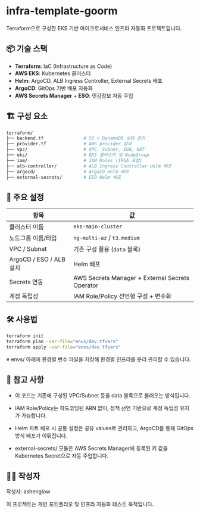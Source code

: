 # infra-template-goorm

Terraform으로 구성한 EKS 기반 마이크로서비스 인프라 자동화 프로젝트입니다.

## 📦 기술 스택

- **Terraform**: IaC (Infrastructure as Code)
- **AWS EKS**: Kubernetes 클러스터
- **Helm**: ArgoCD, ALB Ingress Controller, External Secrets 배포
- **ArgoCD**: GitOps 기반 배포 자동화
- **AWS Secrets Manager** + **ESO**: 민감정보 자동 주입

## 🏗️ 구성 요소

```bash
terraform/
├── backend.tf               # S3 + DynamoDB 상태 관리
├── provider.tf              # AWS provider 정의
├── vpc/                     # VPC, Subnet, IGW, NAT
├── eks/                     # EKS 클러스터 및 NodeGroup
├── iam/                     # IAM Roles (IRSA 포함)
├── alb-controller/          # ALB Ingress Controller Helm 배포
├── argocd/                  # ArgoCD Helm 배포
├── external-secrets/        # ESO Helm 배포
```

## 📌 주요 설정
| 항목                    | 값                                               |
| --------------------- | ----------------------------------------------- |
| 클러스터 이름               | `eks-main-cluster`                              |
| 노드그룹 이름/타입            | `ng-multi-az` / `t3.medium`                     |
| VPC / Subnet          | 기존 구성 활용 (`data` 블록)                            |
| ArgoCD / ESO / ALB 설치 | Helm 배포                                         |
| Secrets 연동            | AWS Secrets Manager + External Secrets Operator |
| 계정 독립성                | IAM Role/Policy 선언형 구성 + 변수화                    |

## 🛠️ 사용법
```bash
terraform init
terraform plan -var-file="envs/dev.tfvars"
terraform apply -var-file="envs/dev.tfvars"
```
※ envs/ 아래에 환경별 변수 파일을 저장해 환경별 인프라를 분리 관리할 수 있습니다.

## 📎 참고 사항
- 이 코드는 기존에 구성된 VPC/Subnet 등을 data 블록으로 불러오는 방식입니다.

- IAM Role/Policy는 하드코딩된 ARN 없이, 정책 선언 기반으로 계정 독립성 유지가 가능합니다.

- Helm 차트 배포 시 공통 설정은 공유 values로 관리하고, ArgoCD를 통해 GitOps 방식 배포가 이뤄집니다.

- external-secrets/ 모듈은 AWS Secrets Manager에 등록된 키 값을 Kubernetes Secret으로 자동 주입합니다.

## 🧑‍💻 작성자
작성자: ashenglow

이 프로젝트는 개인 포트폴리오 및 인프라 자동화 테스트 목적입니다.

